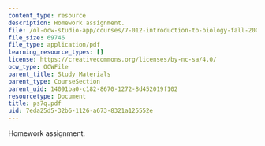 ```yaml
---
content_type: resource
description: Homework assignment.
file: /ol-ocw-studio-app/courses/7-012-introduction-to-biology-fall-2004/7eda25d532b61126a6738321a125552e_ps7q.pdf
file_size: 69746
file_type: application/pdf
learning_resource_types: []
license: https://creativecommons.org/licenses/by-nc-sa/4.0/
ocw_type: OCWFile
parent_title: Study Materials
parent_type: CourseSection
parent_uid: 14091ba0-c182-8670-1272-8d452019f102
resourcetype: Document
title: ps7q.pdf
uid: 7eda25d5-32b6-1126-a673-8321a125552e
---
```

Homework assignment.